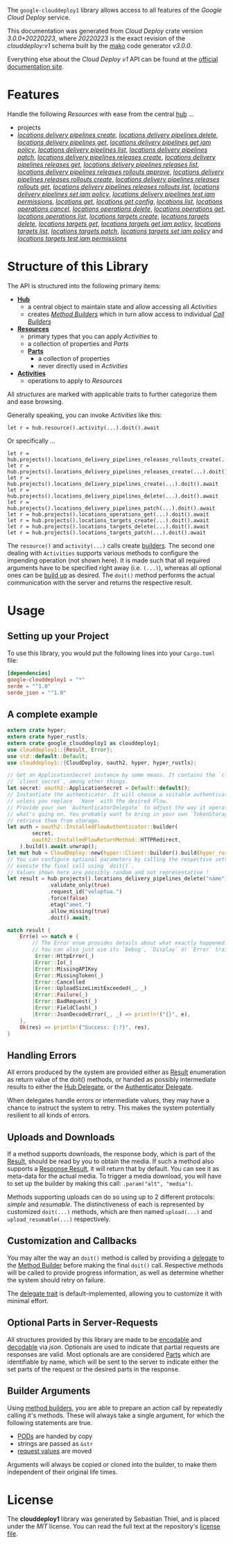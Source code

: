 <!---
DO NOT EDIT !
This file was generated automatically from 'src/mako/api/README.md.mako'
DO NOT EDIT !
-->
The `google-clouddeploy1` library allows access to all features of the *Google Cloud Deploy* service.

This documentation was generated from *Cloud Deploy* crate version *3.0.0+20220223*, where *20220223* is the exact revision of the *clouddeploy:v1* schema built by the [mako](http://www.makotemplates.org/) code generator *v3.0.0*.

Everything else about the *Cloud Deploy* *v1* API can be found at the
[official documentation site](https://cloud.google.com/deploy/).
# Features

Handle the following *Resources* with ease from the central [hub](https://docs.rs/google-clouddeploy1/3.0.0+20220223/google_clouddeploy1/CloudDeploy) ... 

* projects
 * [*locations delivery pipelines create*](https://docs.rs/google-clouddeploy1/3.0.0+20220223/google_clouddeploy1/api::ProjectLocationDeliveryPipelineCreateCall), [*locations delivery pipelines delete*](https://docs.rs/google-clouddeploy1/3.0.0+20220223/google_clouddeploy1/api::ProjectLocationDeliveryPipelineDeleteCall), [*locations delivery pipelines get*](https://docs.rs/google-clouddeploy1/3.0.0+20220223/google_clouddeploy1/api::ProjectLocationDeliveryPipelineGetCall), [*locations delivery pipelines get iam policy*](https://docs.rs/google-clouddeploy1/3.0.0+20220223/google_clouddeploy1/api::ProjectLocationDeliveryPipelineGetIamPolicyCall), [*locations delivery pipelines list*](https://docs.rs/google-clouddeploy1/3.0.0+20220223/google_clouddeploy1/api::ProjectLocationDeliveryPipelineListCall), [*locations delivery pipelines patch*](https://docs.rs/google-clouddeploy1/3.0.0+20220223/google_clouddeploy1/api::ProjectLocationDeliveryPipelinePatchCall), [*locations delivery pipelines releases create*](https://docs.rs/google-clouddeploy1/3.0.0+20220223/google_clouddeploy1/api::ProjectLocationDeliveryPipelineReleaseCreateCall), [*locations delivery pipelines releases get*](https://docs.rs/google-clouddeploy1/3.0.0+20220223/google_clouddeploy1/api::ProjectLocationDeliveryPipelineReleaseGetCall), [*locations delivery pipelines releases list*](https://docs.rs/google-clouddeploy1/3.0.0+20220223/google_clouddeploy1/api::ProjectLocationDeliveryPipelineReleaseListCall), [*locations delivery pipelines releases rollouts approve*](https://docs.rs/google-clouddeploy1/3.0.0+20220223/google_clouddeploy1/api::ProjectLocationDeliveryPipelineReleaseRolloutApproveCall), [*locations delivery pipelines releases rollouts create*](https://docs.rs/google-clouddeploy1/3.0.0+20220223/google_clouddeploy1/api::ProjectLocationDeliveryPipelineReleaseRolloutCreateCall), [*locations delivery pipelines releases rollouts get*](https://docs.rs/google-clouddeploy1/3.0.0+20220223/google_clouddeploy1/api::ProjectLocationDeliveryPipelineReleaseRolloutGetCall), [*locations delivery pipelines releases rollouts list*](https://docs.rs/google-clouddeploy1/3.0.0+20220223/google_clouddeploy1/api::ProjectLocationDeliveryPipelineReleaseRolloutListCall), [*locations delivery pipelines set iam policy*](https://docs.rs/google-clouddeploy1/3.0.0+20220223/google_clouddeploy1/api::ProjectLocationDeliveryPipelineSetIamPolicyCall), [*locations delivery pipelines test iam permissions*](https://docs.rs/google-clouddeploy1/3.0.0+20220223/google_clouddeploy1/api::ProjectLocationDeliveryPipelineTestIamPermissionCall), [*locations get*](https://docs.rs/google-clouddeploy1/3.0.0+20220223/google_clouddeploy1/api::ProjectLocationGetCall), [*locations get config*](https://docs.rs/google-clouddeploy1/3.0.0+20220223/google_clouddeploy1/api::ProjectLocationGetConfigCall), [*locations list*](https://docs.rs/google-clouddeploy1/3.0.0+20220223/google_clouddeploy1/api::ProjectLocationListCall), [*locations operations cancel*](https://docs.rs/google-clouddeploy1/3.0.0+20220223/google_clouddeploy1/api::ProjectLocationOperationCancelCall), [*locations operations delete*](https://docs.rs/google-clouddeploy1/3.0.0+20220223/google_clouddeploy1/api::ProjectLocationOperationDeleteCall), [*locations operations get*](https://docs.rs/google-clouddeploy1/3.0.0+20220223/google_clouddeploy1/api::ProjectLocationOperationGetCall), [*locations operations list*](https://docs.rs/google-clouddeploy1/3.0.0+20220223/google_clouddeploy1/api::ProjectLocationOperationListCall), [*locations targets create*](https://docs.rs/google-clouddeploy1/3.0.0+20220223/google_clouddeploy1/api::ProjectLocationTargetCreateCall), [*locations targets delete*](https://docs.rs/google-clouddeploy1/3.0.0+20220223/google_clouddeploy1/api::ProjectLocationTargetDeleteCall), [*locations targets get*](https://docs.rs/google-clouddeploy1/3.0.0+20220223/google_clouddeploy1/api::ProjectLocationTargetGetCall), [*locations targets get iam policy*](https://docs.rs/google-clouddeploy1/3.0.0+20220223/google_clouddeploy1/api::ProjectLocationTargetGetIamPolicyCall), [*locations targets list*](https://docs.rs/google-clouddeploy1/3.0.0+20220223/google_clouddeploy1/api::ProjectLocationTargetListCall), [*locations targets patch*](https://docs.rs/google-clouddeploy1/3.0.0+20220223/google_clouddeploy1/api::ProjectLocationTargetPatchCall), [*locations targets set iam policy*](https://docs.rs/google-clouddeploy1/3.0.0+20220223/google_clouddeploy1/api::ProjectLocationTargetSetIamPolicyCall) and [*locations targets test iam permissions*](https://docs.rs/google-clouddeploy1/3.0.0+20220223/google_clouddeploy1/api::ProjectLocationTargetTestIamPermissionCall)




# Structure of this Library

The API is structured into the following primary items:

* **[Hub](https://docs.rs/google-clouddeploy1/3.0.0+20220223/google_clouddeploy1/CloudDeploy)**
    * a central object to maintain state and allow accessing all *Activities*
    * creates [*Method Builders*](https://docs.rs/google-clouddeploy1/3.0.0+20220223/google_clouddeploy1/client::MethodsBuilder) which in turn
      allow access to individual [*Call Builders*](https://docs.rs/google-clouddeploy1/3.0.0+20220223/google_clouddeploy1/client::CallBuilder)
* **[Resources](https://docs.rs/google-clouddeploy1/3.0.0+20220223/google_clouddeploy1/client::Resource)**
    * primary types that you can apply *Activities* to
    * a collection of properties and *Parts*
    * **[Parts](https://docs.rs/google-clouddeploy1/3.0.0+20220223/google_clouddeploy1/client::Part)**
        * a collection of properties
        * never directly used in *Activities*
* **[Activities](https://docs.rs/google-clouddeploy1/3.0.0+20220223/google_clouddeploy1/client::CallBuilder)**
    * operations to apply to *Resources*

All *structures* are marked with applicable traits to further categorize them and ease browsing.

Generally speaking, you can invoke *Activities* like this:

```Rust,ignore
let r = hub.resource().activity(...).doit().await
```

Or specifically ...

```ignore
let r = hub.projects().locations_delivery_pipelines_releases_rollouts_create(...).doit().await
let r = hub.projects().locations_delivery_pipelines_releases_create(...).doit().await
let r = hub.projects().locations_delivery_pipelines_create(...).doit().await
let r = hub.projects().locations_delivery_pipelines_delete(...).doit().await
let r = hub.projects().locations_delivery_pipelines_patch(...).doit().await
let r = hub.projects().locations_operations_get(...).doit().await
let r = hub.projects().locations_targets_create(...).doit().await
let r = hub.projects().locations_targets_delete(...).doit().await
let r = hub.projects().locations_targets_patch(...).doit().await
```

The `resource()` and `activity(...)` calls create [builders][builder-pattern]. The second one dealing with `Activities` 
supports various methods to configure the impending operation (not shown here). It is made such that all required arguments have to be 
specified right away (i.e. `(...)`), whereas all optional ones can be [build up][builder-pattern] as desired.
The `doit()` method performs the actual communication with the server and returns the respective result.

# Usage

## Setting up your Project

To use this library, you would put the following lines into your `Cargo.toml` file:

```toml
[dependencies]
google-clouddeploy1 = "*"
serde = "^1.0"
serde_json = "^1.0"
```

## A complete example

```Rust
extern crate hyper;
extern crate hyper_rustls;
extern crate google_clouddeploy1 as clouddeploy1;
use clouddeploy1::{Result, Error};
use std::default::Default;
use clouddeploy1::{CloudDeploy, oauth2, hyper, hyper_rustls};

// Get an ApplicationSecret instance by some means. It contains the `client_id` and 
// `client_secret`, among other things.
let secret: oauth2::ApplicationSecret = Default::default();
// Instantiate the authenticator. It will choose a suitable authentication flow for you, 
// unless you replace  `None` with the desired Flow.
// Provide your own `AuthenticatorDelegate` to adjust the way it operates and get feedback about 
// what's going on. You probably want to bring in your own `TokenStorage` to persist tokens and
// retrieve them from storage.
let auth = oauth2::InstalledFlowAuthenticator::builder(
        secret,
        oauth2::InstalledFlowReturnMethod::HTTPRedirect,
    ).build().await.unwrap();
let mut hub = CloudDeploy::new(hyper::Client::builder().build(hyper_rustls::HttpsConnector::with_native_roots()), auth);
// You can configure optional parameters by calling the respective setters at will, and
// execute the final call using `doit()`.
// Values shown here are possibly random and not representative !
let result = hub.projects().locations_delivery_pipelines_delete("name")
             .validate_only(true)
             .request_id("voluptua.")
             .force(false)
             .etag("amet.")
             .allow_missing(true)
             .doit().await;

match result {
    Err(e) => match e {
        // The Error enum provides details about what exactly happened.
        // You can also just use its `Debug`, `Display` or `Error` traits
         Error::HttpError(_)
        |Error::Io(_)
        |Error::MissingAPIKey
        |Error::MissingToken(_)
        |Error::Cancelled
        |Error::UploadSizeLimitExceeded(_, _)
        |Error::Failure(_)
        |Error::BadRequest(_)
        |Error::FieldClash(_)
        |Error::JsonDecodeError(_, _) => println!("{}", e),
    },
    Ok(res) => println!("Success: {:?}", res),
}

```
## Handling Errors

All errors produced by the system are provided either as [Result](https://docs.rs/google-clouddeploy1/3.0.0+20220223/google_clouddeploy1/client::Result) enumeration as return value of
the doit() methods, or handed as possibly intermediate results to either the 
[Hub Delegate](https://docs.rs/google-clouddeploy1/3.0.0+20220223/google_clouddeploy1/client::Delegate), or the [Authenticator Delegate](https://docs.rs/yup-oauth2/*/yup_oauth2/trait.AuthenticatorDelegate.html).

When delegates handle errors or intermediate values, they may have a chance to instruct the system to retry. This 
makes the system potentially resilient to all kinds of errors.

## Uploads and Downloads
If a method supports downloads, the response body, which is part of the [Result](https://docs.rs/google-clouddeploy1/3.0.0+20220223/google_clouddeploy1/client::Result), should be
read by you to obtain the media.
If such a method also supports a [Response Result](https://docs.rs/google-clouddeploy1/3.0.0+20220223/google_clouddeploy1/client::ResponseResult), it will return that by default.
You can see it as meta-data for the actual media. To trigger a media download, you will have to set up the builder by making
this call: `.param("alt", "media")`.

Methods supporting uploads can do so using up to 2 different protocols: 
*simple* and *resumable*. The distinctiveness of each is represented by customized 
`doit(...)` methods, which are then named `upload(...)` and `upload_resumable(...)` respectively.

## Customization and Callbacks

You may alter the way an `doit()` method is called by providing a [delegate](https://docs.rs/google-clouddeploy1/3.0.0+20220223/google_clouddeploy1/client::Delegate) to the 
[Method Builder](https://docs.rs/google-clouddeploy1/3.0.0+20220223/google_clouddeploy1/client::CallBuilder) before making the final `doit()` call. 
Respective methods will be called to provide progress information, as well as determine whether the system should 
retry on failure.

The [delegate trait](https://docs.rs/google-clouddeploy1/3.0.0+20220223/google_clouddeploy1/client::Delegate) is default-implemented, allowing you to customize it with minimal effort.

## Optional Parts in Server-Requests

All structures provided by this library are made to be [encodable](https://docs.rs/google-clouddeploy1/3.0.0+20220223/google_clouddeploy1/client::RequestValue) and 
[decodable](https://docs.rs/google-clouddeploy1/3.0.0+20220223/google_clouddeploy1/client::ResponseResult) via *json*. Optionals are used to indicate that partial requests are responses 
are valid.
Most optionals are are considered [Parts](https://docs.rs/google-clouddeploy1/3.0.0+20220223/google_clouddeploy1/client::Part) which are identifiable by name, which will be sent to 
the server to indicate either the set parts of the request or the desired parts in the response.

## Builder Arguments

Using [method builders](https://docs.rs/google-clouddeploy1/3.0.0+20220223/google_clouddeploy1/client::CallBuilder), you are able to prepare an action call by repeatedly calling it's methods.
These will always take a single argument, for which the following statements are true.

* [PODs][wiki-pod] are handed by copy
* strings are passed as `&str`
* [request values](https://docs.rs/google-clouddeploy1/3.0.0+20220223/google_clouddeploy1/client::RequestValue) are moved

Arguments will always be copied or cloned into the builder, to make them independent of their original life times.

[wiki-pod]: http://en.wikipedia.org/wiki/Plain_old_data_structure
[builder-pattern]: http://en.wikipedia.org/wiki/Builder_pattern
[google-go-api]: https://github.com/google/google-api-go-client

# License
The **clouddeploy1** library was generated by Sebastian Thiel, and is placed 
under the *MIT* license.
You can read the full text at the repository's [license file][repo-license].

[repo-license]: https://github.com/Byron/google-apis-rsblob/main/LICENSE.md
